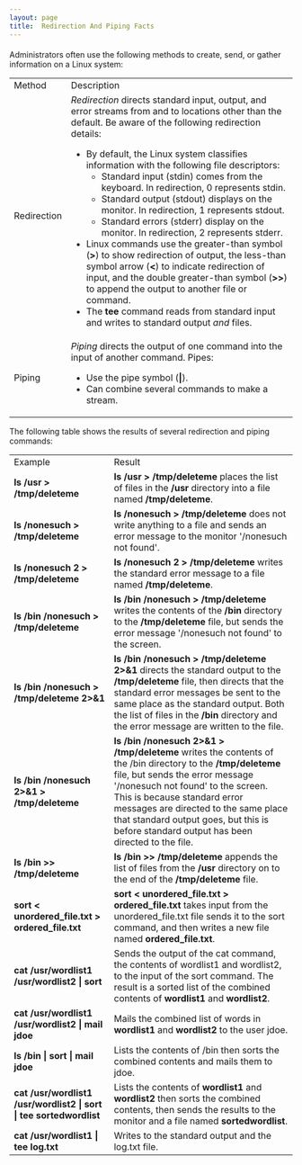 ```yaml
---
layout: page
title:  Redirection And Piping Facts
---
```


####

Administrators often use the following methods to create, send, or gather
information on a Linux system:

<table>

<tr> <td>Method</td> <td>Description</td>

</tr>

<tr> <td>Redirection</td> <td><i>Redirection</i> directs standard input,
output, and error streams from and to locations other than the default. Be
aware of the following redirection details:

<ul>

<li>By default, the Linux system classifies information with the following
file descriptors:

<ul>

<li>Standard input (stdin) comes from the keyboard. In redirection, 0
represents stdin.

</li>

<li>Standard output (stdout) displays on the monitor. In redirection, 1
represents stdout.

</li>

<li>Standard errors (stderr) display on the monitor. In redirection, 2
represents stderr.

</li>

</ul>

</li>

<li>Linux commands use the greater-than symbol (<b>></b>) to show redirection
of output, the less-than symbol arrow (<b><</b>) to indicate redirection of
input, and the double greater-than symbol (<b>>></b>) to append the output to
another file or command.

</li>

<li>The <b>tee</b> command reads from standard input and writes to standard
output <i>and</i> files.

</li>

</ul> </td>

</tr>

<tr> <td>Piping</td> <td><i>Piping</i> directs the output of one command into
the input of another command. Pipes:

<ul>

<li>Use the pipe symbol (<b>|</b>).

</li>

<li>Can combine several commands to make a stream.

</li>

</ul> </td>

</tr> </table>

The following table shows the results of several redirection and piping
commands:

<table>

<tr> <td>Example</td> <td>Result</td>

</tr>

<tr> <td><b>ls /usr > /tmp/deleteme</b></td> <td><b>ls /usr >
/tmp/deleteme</b> places the list of files in the <b>/usr</b> directory into a
file named <b>/tmp/deleteme</b>.</td>

</tr>

<tr> <td><b>ls /nonesuch > /tmp/deleteme</b></td> <td><b>ls /nonesuch >
/tmp/deleteme</b> does not write anything to a file and sends an error message
to the monitor '/nonesuch not found'.</td>

</tr>

<tr> <td><b>ls /nonesuch 2 > /tmp/deleteme</b></td> <td><b>ls /nonesuch 2 >
/tmp/deleteme</b> writes the standard error message to a file named
<b>/tmp/deleteme</b>.</td>

</tr>

<tr> <td><b>ls /bin /nonesuch > /tmp/deleteme</b></td> <td> <b>ls /bin
/nonesuch > /tmp/deleteme</b> writes the contents of the <b>/bin</b> directory
to the <b>/tmp/deleteme</b> file, but sends the error message '/nonesuch not
found' to the screen.</td>

</tr>

<tr> <td><b>ls /bin /nonesuch > /tmp/deleteme 2>&1</b></td> <td><b>ls /bin
/nonesuch > /tmp/deleteme 2>&1</b> directs the standard output to the
<b>/tmp/deleteme</b> file, then directs that the standard error messages be
sent to the same place as the standard output. Both the list of files in the
<b>/bin</b> directory and the error message are written to the file.</td>

</tr>

<tr> <td><b>ls /bin /nonesuch 2>&1 > /tmp/deleteme</b></td> <td><b>ls /bin
/nonesuch 2>&1 > /tmp/deleteme</b> writes the contents of the /bin directory
to the <b>/tmp/deleteme</b> file, but sends the error message '/nonesuch not
found' to the screen. This is because standard error messages are directed to
the same place that standard output goes, but this is before standard output
has been directed to the file.</td>

</tr>

<tr> <td><b>ls /bin >> /tmp/deleteme</b></td> <td><b>ls /bin >>
/tmp/deleteme</b> appends the list of files from the <b>/usr</b> directory on
to the end of the <b>/tmp/deleteme</b> file.</td>

</tr>

<tr> <td><b>sort < unordered_file.txt > ordered_file.txt</b></td> <td> <b>sort
< unordered_file.txt > ordered_file.txt</b> takes input from the
unordered_file.txt file sends it to the sort command, and then writes a new
file named <b>ordered_file.txt</b>.</td>

</tr>

<tr> <td><b>cat /usr/wordlist1 /usr/wordlist2 | sort</b></td> <td>Sends the
output of the cat command, the contents of wordlist1 and wordlist2, to the
input of the sort command. The result is a sorted list of the combined
contents of <b>wordlist1</b> and <b>wordlist2</b>.</td>

</tr>

<tr> <td><b>cat /usr/wordlist1 /usr/wordlist2 | mail jdoe</b></td> <td>Mails
the combined list of words in <b>wordlist1</b> and <b>wordlist2</b> to the
user jdoe.</td>

</tr>

<tr> <td><b>ls /bin | sort | mail jdoe</b></td> <td>Lists the contents of /bin
then sorts the combined contents and mails them to jdoe.</td>

</tr>

<tr> <td><b>cat /usr/wordlist1 /usr/wordlist2 | sort | tee
sortedwordlist</b></td> <td>Lists the contents of <b>wordlist1</b> and
<b>wordlist2</b> then sorts the combined contents, then sends the results to
the monitor and a file named <b>sortedwordlist</b>.</td>

</tr>

<tr> <td><b>cat /usr/wordlist1 | tee log.txt</b></td> <td>Writes to the
standard output and the log.txt file.</td>

</tr> </table>

